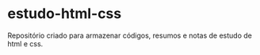 # estudo-html-css
Repositório criado para armazenar códigos, resumos e notas de estudo de html e css. 
